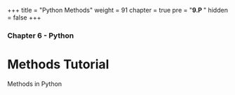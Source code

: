 +++
title = "Python Methods"
weight = 91
chapter = true
pre = "<b>9.P </b>"
hidden = false
+++

### Chapter 6 - Python

# Methods Tutorial

Methods in Python
